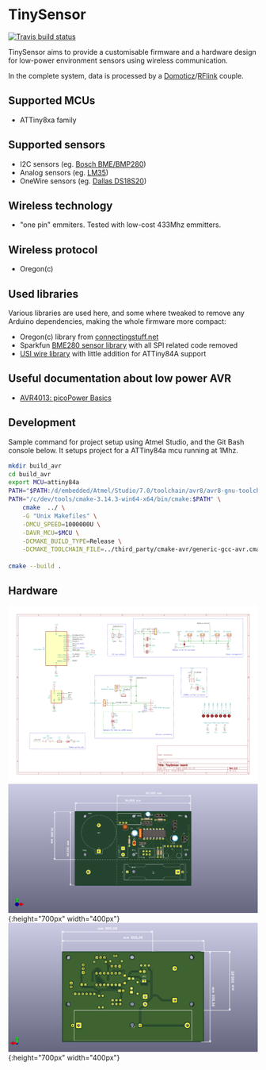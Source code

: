# TinySensor 

[![Travis build status](https://api.travis-ci.org/arcadien/tinySensor.svg?branch=master)](https://travis-ci.org/arcadien/tinySensor)

TinySensor aims to provide a customisable firmware and a hardware design for low-power environment sensors using wireless communication.

In the complete system, data is processed by a [Domoticz](https://domoticz.com/)/[RFlink](http://www.rflink.nl/blog2/) couple.

## Supported MCUs
* ATTiny8xa family

## Supported sensors
* I2C sensors (eg. [Bosch BME/BMP280](https://www.bosch-sensortec.com/bst/products/all_products/bme280))
* Analog sensors (eg. [LM35](http://www.ti.com/lit/ds/symlink/lm35.pdf))
* OneWire sensors (eg. [Dallas DS18S20](https://datasheets.maximintegrated.com/en/ds/DS18S20.pdf))

## Wireless technology
* "one pin" emmiters. Tested with low-cost 433Mhz emmitters.

## Wireless protocol
* Oregon(c)

## Used libraries
Various libraries are used here, and some where tweaked to remove any Arduino dependencies, making the whole firmware more compact:
* Oregon(c) library from [connectingstuff.net](http://www.connectingstuff.net/blog/encodage-protocoles-oregon-scientific-sur-arduino/)
* Sparkfun [BME280 sensor library](https://github.com/sparkfun/SparkFun_BME280_Arduino_Library) with all SPI related code removed
* [USI wire library](https://github.com/puuu/USIWire.git) with little addition for ATTiny84A support


## Useful documentation about low power AVR
* [AVR4013: picoPower Basics](http://www.microchip.com/downloads/en/AppNotes/doc8349.pdf)

## Development
Sample command for project setup using Atmel Studio, and the Git Bash console below.
It setups project for a ATTiny84a mcu running at 1Mhz.

```bash
mkdir build_avr
cd build_avr
export MCU=attiny84a
PATH="$PATH:/d/embedded/Atmel/Studio/7.0/toolchain/avr8/avr8-gnu-toolchain/bin/:/d/embedded/Atmel/Studio/7.0/shellutils/"  \
PATH="/c/dev/tools/cmake-3.14.3-win64-x64/bin/cmake:$PATH" \
	cmake  ../ \
	-G "Unix Makefiles" \
	-DMCU_SPEED=1000000U \
	-DAVR_MCU=$MCU \
	-DCMAKE_BUILD_TYPE=Release \
	-DCMAKE_TOOLCHAIN_FILE=../third_party/cmake-avr/generic-gcc-avr.cmake

cmake --build .

```

## Hardware

![Schematic](/doc/schematic.png?raw=true|width=200px "Board schematic")
![Board preview (front)](/doc/boardv2.png?raw=true "Board preview (front)"){:height="700px" width="400px"}
![Board preview (back)](/doc/boardv2_copper.png?raw=true "Board preview (back)"){:height="700px" width="400px"}

